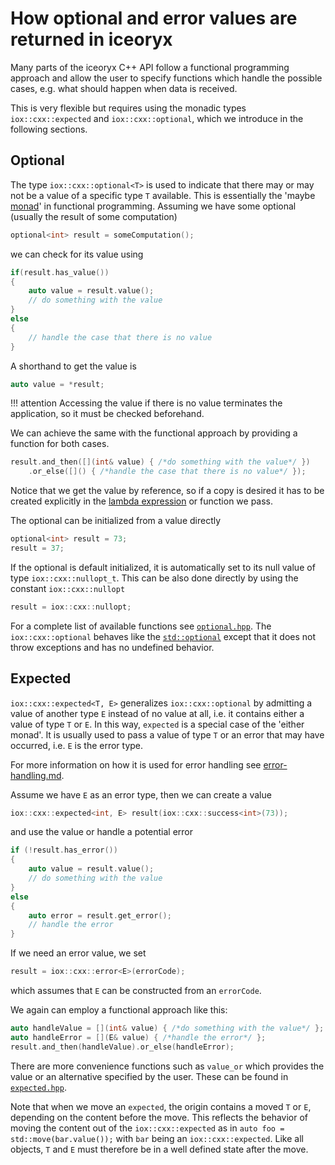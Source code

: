 # How optional and error values are returned in iceoryx

Many parts of the iceoryx C++ API follow a functional programming approach and allow the user to specify functions
which handle the possible cases, e.g. what should happen when data is received.

This is very flexible but requires using the monadic types `iox::cxx::expected` and `iox::cxx::optional`, which we
introduce in the following sections.

## Optional

The type `iox::cxx::optional<T>` is used to indicate that there may or may not be a value of a specific type `T`
available. This is essentially the 'maybe [monad](https://en.wikipedia.org/wiki/Monad_(functional_programming))' in
functional programming. Assuming we have some optional (usually the result of some computation)

```cpp
optional<int> result = someComputation();
```

we can check for its value using

```cpp
if(result.has_value())
{
    auto value = result.value();
    // do something with the value
}
else
{
    // handle the case that there is no value
}
```

A shorthand to get the value is

```cpp
auto value = *result;
```

!!! attention
    Accessing the value if there is no value terminates the application, so it must be checked beforehand.

We can achieve the same with the functional approach by providing a function for both cases.

```cpp
result.and_then([](int& value) { /*do something with the value*/ })
    .or_else([]() { /*handle the case that there is no value*/ });
```

Notice that we get the value by reference, so if a copy is desired it has to be created explicitly in the
[lambda expression](https://en.wikipedia.org/wiki/Anonymous_function#C++_(since_C++11)) or function we pass.

The optional can be initialized from a value directly

```cpp
optional<int> result = 73;
result = 37;
```

If the optional is default initialized, it is automatically set to its null value of type `iox::cxx::nullopt_t`.
This can be also done directly by using the constant `iox::cxx::nullopt`

```cpp
result = iox::cxx::nullopt;
```

For a complete list of available functions see
[`optional.hpp`](https://github.com/eclipse-iceoryx/iceoryx/blob/v2.0.0/iceoryx_hoofs/include/iceoryx_hoofs/cxx/optional.hpp).
The `iox::cxx::optional` behaves like the [`std::optional`](https://en.cppreference.com/w/cpp/utility/optional)
except that it does not throw exceptions and has no undefined behavior.

## Expected

`iox::cxx::expected<T, E>` generalizes `iox::cxx::optional` by admitting a value of another type `E` instead of
no value at all, i.e. it contains either a value of type `T` or `E`. In this way, `expected` is a special case of
the 'either monad'. It is usually used to pass a value of type `T` or an error that may have occurred, i.e. `E` is the
error type.

For more information on how it is used for error handling see
[error-handling.md](https://github.com/eclipse-iceoryx/iceoryx/blob/v2.0.0/doc/design/error-handling.md).

Assume we have `E` as an error type, then we can create a value

```cpp
iox::cxx::expected<int, E> result(iox::cxx::success<int>(73));
```

and use the value or handle a potential error

```cpp
if (!result.has_error())
{
    auto value = result.value();
    // do something with the value
}
else
{
    auto error = result.get_error();
    // handle the error
}
```

If we need an error value, we set

```cpp
result = iox::cxx::error<E>(errorCode);
```

which assumes that `E` can be constructed from an `errorCode`.

We again can employ a functional approach like this:

```cpp
auto handleValue = [](int& value) { /*do something with the value*/ };
auto handleError = [](E& value) { /*handle the error*/ };
result.and_then(handleValue).or_else(handleError);
```

There are more convenience functions such as `value_or` which provides the value or an alternative specified by the
user. These can be found in
[`expected.hpp`](https://github.com/eclipse-iceoryx/iceoryx/blob/v2.0.0/iceoryx_hoofs/include/iceoryx_hoofs/cxx/expected.hpp).

Note that when we move an `expected`, the origin contains a moved `T` or `E`, depending on the content before the move.
This reflects the behavior of moving the content out of the `iox::cxx::expected` as in
`auto foo = std::move(bar.value());` with `bar` being an `iox::cxx::expected`.
Like all objects, `T` and `E` must therefore be in a well defined state after the move.
